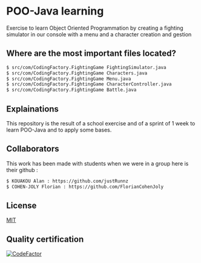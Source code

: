 # POO-Java learning
 Exercise to learn Object Oriented Programmation by creating a fighting simulator in our console with a menu and a character creation and gestion

## Where are the most important files located?

```bash
$ src/com/CodingFactory.FightingGame FightingSimulator.java
$ src/com/CodingFactory.FightingGame Characters.java  
$ src/com/CodingFactory.FightingGame Menu.java
$ src/com/CodingFactory.FightingGame CharacterController.java
$ src/com/CodingFactory.FightingGame Battle.java
```

## Explainations 

This repository is the result of a school exercise and of a sprint of 1 week to learn POO-Java and to apply some bases.

## Collaborators

This work has been made with students when we were in a group here is their github :

```bash
$ KOUAKOU Alan : https://github.com/justRunnz
$ COHEN-JOLY Florian : https://github.com/FlorianCohenJoly
```

## License
[MIT](https://choosealicense.com/licenses/mit/)

## Quality certification

[![CodeFactor](https://www.codefactor.io/repository/github/ayakork/poo-java-learning/badge/project-java-poo)](https://www.codefactor.io/repository/github/ayakork/poo-java-learning/overview/project-java-poo)
